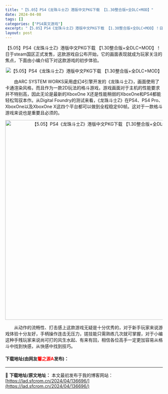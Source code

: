 ```yaml
---
title: "【5.05】PS4《龙珠斗士Z》港版中文PKG下载 【1.30整合版+全DLC+MOD】"
date: 2024-04-08
tags: []
categories: ["PS4英文游戏"]
excerpt: "【5.05】PS4《龙珠斗士Z》港版中文PKG下载 【1.30整合版+全DLC+MOD】！日于steam国区正式发售，这款游戏自公布开始，它的画面表现就成为玩家关注的焦点，下面由小编介绍下对这款游戏的初步体验。 　　由ARC SYSTEM WORKS采用虚幻4引擎开发的《龙珠斗士Z》，画面使用了卡通&hellip;"
layout: post
---
```


 <p>【5.05】PS4《龙珠斗士Z》港版中文PKG下载 【1.30整合版+全DLC+MOD】！日于steam国区正式发售，这款游戏自公布开始，它的画面表现就成为玩家关注的焦点，下面由小编介绍下对这款游戏的初步体验。</p> <p align="center"><img align="" border="0" src="https://lad.sfcrom.cn/wp-content/uploads/2024/04/20240408_6613abc0ef252.webp" alt="【5.05】PS4《龙珠斗士Z》港版中文PKG下载 【1.30整合版+全DLC+MOD】" /></p> <p>　　由ARC SYSTEM WORKS采用虚幻4引擎开发的《龙珠斗士Z》，画面使用了卡通渲染风格，而且作为一款2D玩法的格斗游戏，游戏画面对于主机的性能要求并不特别高，因此无论是最新的XboxOne X还是性能稍弱的XboxOne和PS4都能轻松驾驭本作。从Digital Foundry的测试来看，《龙珠斗士Z》在PS4、PS4 Pro、XboxOne以及XboxOne X这四个平台都可以做到全程稳定60帧。这对于一款格斗游戏来说也是重要且必须的。</p> <p align="center"><img align="" border="0" src="https://lad.sfcrom.cn/wp-content/uploads/2024/04/20240408_6613abc121a77.jpg" width="640" alt="【5.05】PS4《龙珠斗士Z》港版中文PKG下载 【1.30整合版+全DLC+MOD】" /></p> <p>　　从动作的流畅性、打击感上这款游戏无疑是十分优秀的，对于新手玩家来说游戏体验十分友好，手柄操作连击无压力，搓技能只需熟练几次就可掌握，对于小编这种手残玩家来说尚可打的风生水起、有来有回，相信各位高手一定更加容易从格斗中找到快感，从快感中找到技巧。</p> <p><h4>下载地址(由网友<font color="red">馨之源A</font>发布)：</h4></p> 

---
📖 **下载地址/原文地址：** 本文最初发布于我的博客网站：[https://lad.sfcrom.cn/2024/04/136696/](https://lad.sfcrom.cn/2024/04/136696/)
